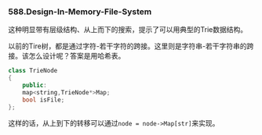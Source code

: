 ### 588.Design-In-Memory-File-System

这种明显带有层级结构、从上而下的搜索，提示了可以用典型的Trie数据结构。

以前的Tire树，都是通过字符-若干字符的跨接。这里则是字符串-若干字符串的跨接。该怎么设计呢？答案是用哈希表。
```cpp
class TrieNode
{
    public:
    map<string,TrieNode*>Map;
    bool isFile;
};
```
这样的话，从上到下的转移可以通过```node = node->Map[str]```来实现。
